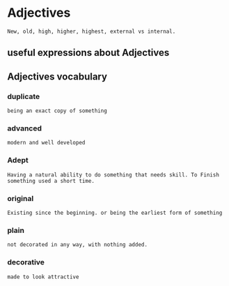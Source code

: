 # Adjectives

	New, old, high, higher, highest, external vs internal. 

## useful expressions about Adjectives

## Adjectives vocabulary



### duplicate
	being an exact copy of something
###  advanced   
	modern and well developed
### Adept
	Having a natural ability to do something that needs skill. To Finish something used a short time. 
### original
	Existing since the beginning. or being the earliest form of something
### plain
	not decorated in any way, with nothing added.
### decorative
	made to look attractive
	

